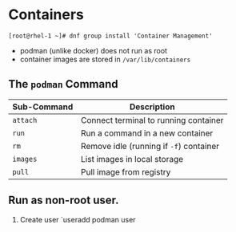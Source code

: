 # Containers

```
[root@rhel-1 ~]# dnf group install 'Container Management'
```

* podman (unlike docker) does not run as root
* container images are stored in `/var/lib/containers`

## The `podman` Command

| Sub-Command	| Description		|
| -----------	| -----------		|
| `attach`	| Connect terminal to running container	|
| `run`		| Run a command in a new container |
| `rm`		| Remove idle (running if `-f`) container	|
| `images`	| List images in local storage |
| `pull`	| Pull image from registry	|

## Run as non-root user.

1. Create user `useradd podman user 
